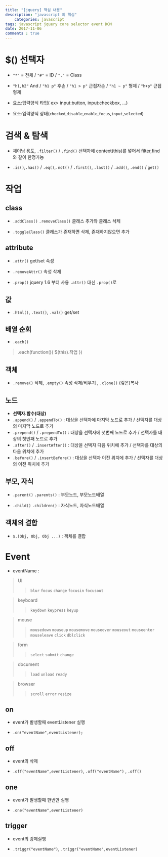 ```yaml
---
title: "[jquery] 핵심 내용"
description: "javascript 의 핵심"
    categories: javascript
tags: javascript jquery core selector event DOM
date: 2017-11-06
comments : true
---
```



# $() 선택자

 * `"*"` = 전체 / `"#"` = ID / `"."` = Class
 
 * `"h1,h2"` And / `"h1 p"` 후손 / `"h1 > p"` 근접자손 / `"h1 ~ p"` 형제 / `"h+p"` 근접형제
 
 * 요소:입력양식 타입( ex> input:button, input:checkbox, ...)
 
 * 요소:입력양식 상태(`checked`,`disable`,`enable`,`focus`,`input`,`selected`)
 
 
# 검색 & 탐색 

 * 체이닝 용도, `.filter()` / `.find()` 선택자에 context(this)를 넣어서 filter,find 와 같이 한정가능
 
 * `.is()`,`.has()` / `.eq()`,`.not()` / `.first()`, `.last()` / `.add()`, `.end()` / `get()`
 
 
# 작업

## class

* `.addClass()` `.removeClass()` 클래스 추가와 클래스 삭제

* `.toggleClass()` 클래스가 존재하면 삭제, 존재하지않으면 추가

## attribute

* `.attr()` get/set 속성

* `.removeAttr()` 속성 삭제

* `.prop()` jquery 1.6 부터 사용 `.attr()` 대신 `.prop()`로

## 값

* `.html()`, `.text()`,  `.val()` get/set

## 배열 순회

* `.each()`

> .each(function(){ $(this).작업 })  

## 객체

* `.remove()` 삭제, `.empty()` 속성 삭제/비우기 , `.clone()` (깊은)복사

## 노드

* **선택자.함수(대상)** 
* `.append()`    /  `.appendTo()`       : 대상을 선택자에 마지막 노드로 추가 / 선택자를 대상의 마지막 노드로 추가
* `.prepend()`   /  `.prependTo()`      : 대상을 선택자에 첫번째 노드로 추가 / 선택자를 대상의 첫번째 노드로 추가
* `.after()`     /  `.insertAfter()`    : 대상을 선택자 다음 위치에 추가 / 선택자를 대상의 다음 위치에 추가 
* `.before()`    /  `.insertBefore()`   : 대상을 선택자 이전 위치에 추가 / 선택자를 대상의 이전 위치에 추가

## 부모, 자식

* `.parent()` `.parents()` :  부모노드, 부모노드배열

* `.child()` `.children()` :  자식노드, 자식노드배열

## 객체의 결합

* `$.(Obj, Obj, Obj ...)` : 객체를 결합

# Event

* eventName : 
> UI 
>>`blur` `focus` `change` `focusin` `focusout`

> keyboard 
>> `keydown` `keypress` `keyup`

> mouse
>>  `mousedown` `mouseup` `mousemove` `mouseover` `mouseout` 
>>  `mouseenter` `mouseleave` `click` `dblclick`

> form
>> `select` `submit` `change`

> document
>> `load`   `unload` `ready`

> browser
>> `scroll` `error` `resize`

## on

* event가 발생할때 eventListener 실행
  
* `.on("eventName",eventListener);` 


## off
* event의 삭제

* `.off("eventName",eventListener)`, `.off("eventName")` , `.off()`

## one

* event가 발생할때 한번만 실행

* `.one("eventName",eventListener)`  

## trigger

* event의 강제실행

* `.triggr("eventName")`, `.triggr("eventName",eventListener)` 


 